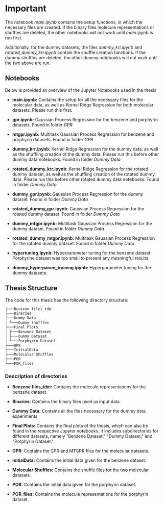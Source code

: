 # Important

The notebook _main.ipynb_ contains the setup functions, in which the necessary files are created. If the binary files molecule representations or shuffles are deleted, the other notebooks will not work until _main.ipynb_ is run first.

Additionally, for the dummy datasets, the files _dummy_krr.ipynb_ and _rotated_dummy_krr.ipynb_ contain the shuffle creation functions. If the dummy shuffles are deleted, the other dummy notebooks will not work until the two above are run.

## Notebooks

Below is provided an overview of the Jupyter Notebooks used in the thesis

- **main.ipynb:** Contains the setup for all the necessary files for the molecular data, as well as Kernel Ridge Regression for both molecular datasets. Please run this first.

- **gpr.ipynb:** Gaussian Process Regression for the benzene and porphyrin datasets. Found in folder _GPR_

- **mtgpr.ipynb:** Multitask Gaussian Process Regression for benzene and porphyrin datasets. Found in folder _GPR_

- **dummy_krr.ipynb:** Kernel Ridge Regression for the dummy data, as well as the shuffling creation of the dummy data. Please run this before other dummy data notebooks. Found in folder _Dummy Data_

- **rotated_dummy_krr.ipynb:** Kernel Ridge Regression for the rotated dummy dataset, as well as the shuffling creation of the rotated dummy data. Please run this before other rotated dummy data notebooks. Found in folder _Dummy Data_

- **dummy_gpr.ipynb:** Gaussian Process Regression for the dummy dataset. Found in folder _Dummy Data_

- **rotated_dummy_gpr.ipynb:** Gaussian Process Regression for the rotated dummy dataset. Found in folder _Dummy Data_

- **dummy_mtgpr.ipynb:** Multitask Gaussian Process Regression for the dummy dataset. Found in folder _Dummy Data_

- **rotated_dummy_mtgpr.ipynb:** Multitask Gaussian Process Regression for the rotated dummy dataset. Found in folder _Dummy Data_

- **hypertuning.ipynb:** Hyperparameter tuning for the benzene dataset. Porphyrine dataset was too small to present any meaningful results.

- **dummy_hyperparam_training.ipynb:** Hyperparameter tuning for the dummy datasets.

## Thesis Structure

The code for this thesis has the following directory structure:

```bash
├───Benzene files_tdm
├───Binaries
├───Dummy Data
│ └───Dummy Shuffles
├───Final Plots
│ ├───Benzene Dataset
│ ├───Dummy Dataset
│ └───Porphyrin Dataset
├───GPR
├───InitialData
├───Molecular Shuffles
├───POR
└───POR_files
```

### Description of directories

- **Benzene files_tdm:** Contains the molecule representations for the benzene dataset.

- **Binaries:** Contains the binary files used as input data.

- **Dummy Data:** Contains all the files necessary for the dummy data experiments.

- **Final Plots:** Contains the final plots of the thesis, which can also be found in the respective Jupyter notebooks. It includes subdirectories for different datasets, namely "Benzene Dataset," "Dummy Dataset," and "Porphyrin Dataset."

- **GPR:** Contains the GPR and MTGPR files for the molecular datasets.

- **InitialData:** Contains the initial data given for the benzene dataset.

- **Molecular Shuffles:** Contains the shuffle files for the two molecular datasets.

- **POR:** Contains the initial data given for the porphyrin dataset.

- **POR_files:** Contains the molecule representations for the porphyrin dataset.
